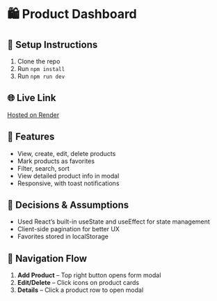 # 🛍️ Product Dashboard

## 🔧 Setup Instructions
1. Clone the repo
2. Run `npm install`
3. Run `npm run dev`

## 🌐 Live Link
[Hosted on Render](https://product-dashboard-602g.onrender.com)

## 📁 Features
- View, create, edit, delete products
- Mark products as favorites
- Filter, search, sort
- View detailed product info in modal
- Responsive, with toast notifications

## 📌 Decisions & Assumptions
- Used React’s built-in useState and useEffect for state management
- Client-side pagination for better UX
- Favorites stored in localStorage

## 🔄 Navigation Flow
1. **Add Product** – Top right button opens form modal
2. **Edit/Delete** – Click icons on product cards
3. **Details** – Click a product row to open modal
